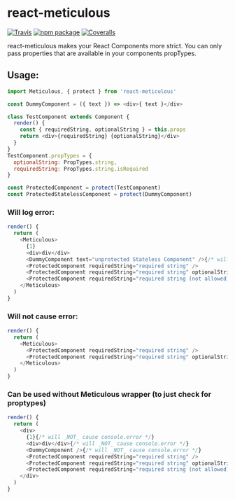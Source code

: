 # react-meticulous

[![Travis][build-badge]][build]
[![npm package][npm-badge]][npm]
[![Coveralls][coveralls-badge]][coveralls]

react-meticulous makes your React Components more strict. You can only pass properties that are available in your components propTypes.


[build-badge]: https://img.shields.io/travis/user/repo/master.svg?style=flat-square
[build]: https://travis-ci.org/user/repo

[npm-badge]: https://img.shields.io/npm/v/npm-package.svg?style=flat-square
[npm]: https://www.npmjs.org/package/npm-package

[coveralls-badge]: https://img.shields.io/coveralls/user/repo/master.svg?style=flat-square
[coveralls]: https://coveralls.io/github/user/repo


## Usage:

```js
import Meticulous, { protect } from 'react-meticulous'

const DummyComponent = ({ text }) => <div>{ text }</div>

class TestComponent extends Component {
  render() {
    const { requiredString, optionalString } = this.props
    return <div>{requiredString} {optionalString}</div>
  }
}
TestComponent.propTypes = {
  optionalString: PropTypes.string,
  requiredString: PropTypes.string.isRequired
}

const ProtectedComponent = protect(TestComponent)
const ProtectedStatelessComponent = protect(DummyComponent)
```


### Will log error:
```js
render() {
  return (
    <Meticulous>
      {1}
      <div>div</div>
      <DummyComponent text="unprotected Stateless Component" />{/* will cause console.error */}
      <ProtectedComponent requiredString="required string" />
      <ProtectedComponent requiredString="required string" optionalString="optional string" />
      <ProtectedComponent requiredString="required string (not allowed)" forbiddenProp="this is not allowed"/>{/* will cause console.error */}
    </Meticulous>
  )
}
```

### Will not cause error:
```js
render() {
  return (
    <Meticulous>
      <ProtectedComponent requiredString="required string" />
      <ProtectedComponent requiredString="required string" optionalString="optional string" />
    </Meticulous>
  )
}
```

### Can be used without Meticulous wrapper (to just check for proptypes)
```js
render() {
  return (
    <div>
      {1}{/* will _NOT_ cause console.error */}
      <div>div</div>{/* will _NOT_ cause console.error */}
      <DummyComponent />{/* will _NOT_ cause console.error */}
      <ProtectedComponent requiredString="required string" />
      <ProtectedComponent requiredString="required string" optionalString="optional string" />
      <ProtectedComponent requiredString="required string (not allowed)" forbiddenProp="this is not allowed"/>{/* will cause console.error */}
    </div>
  )
}
```
